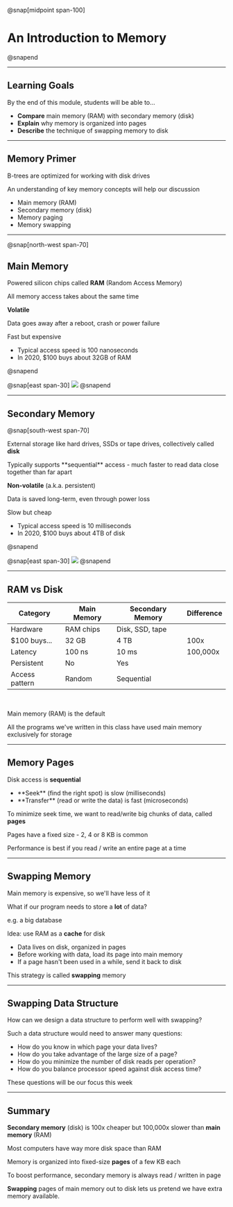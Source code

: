 @snap[midpoint span-100]

# An Introduction to Memory

@snapend

---

## Learning Goals

By the end of this module, students will be able to...

- **Compare** main memory (RAM) with secondary memory (disk)
- **Explain** why memory is organized into pages
- **Describe** the technique of swapping memory to disk

---

## Memory Primer

B-trees are optimized for working with disk drives

An understanding of key memory concepts will help our discussion

- Main memory (RAM)
- Secondary memory (disk)
- Memory paging
- Memory swapping

---

@snap[north-west span-70]

## Main Memory

Powered silicon chips called **RAM** (Random Access Memory)

<p class="small">All memory access takes about the same time</p>

**Volatile**

<p class="small">Data goes away after a reboot, crash or power failure</p>

Fast but expensive

<ul class="small">
<li>Typical access speed is 100 nanoseconds</li>
<li>In 2020, $100 buys about 32GB of RAM</li>
</ul>
@snapend

@snap[east span-30]
![](b-trees/images/ram.jpg)
@snapend

---

## Secondary Memory

@snap[south-west span-70]

External storage like hard drives, SSDs or tape drives, collectively called **disk**

<p class="small">Typically supports **sequential** access - much faster to read data close together than far apart</p>

**Non-volatile** (a.k.a. persistent)

<p class="small">Data is saved long-term, even through power loss</p>

Slow but cheap

<ul class="small">
<li>Typical access speed is 10 milliseconds</li>
<li>In 2020, $100 buys about 4TB of disk</li>
</ul>

@snapend

@snap[east span-30]
![](b-trees/images/hard-drive.jpg)
@snapend

---

## RAM vs Disk

| Category       | Main Memory | Secondary Memory | Difference |
| -------------- | ----------- | ---------------- | ---------- |
| Hardware       | RAM chips   | Disk, SSD, tape  |            |
| $100 buys...   | 32 GB       | 4 TB             | 100x       |
| Latency        | 100 ns      | 10 ms            | 100,000x   |
| Persistent     | No          | Yes              |            |
| Access pattern | Random      | Sequential       |            |

<br>

Main memory (RAM) is the default

<p class="small">All the programs we've written in this class have used main memory exclusively for storage</p>

---

## Memory Pages

Disk access is **sequential**

<ul class="small">
<li>**Seek** (find the right spot) is slow (milliseconds)</li>
<li>**Transfer** (read or write the data) is fast (microseconds)</li>
</ul>

To minimize seek time, we want to read/write big chunks of data, called **pages**

<p class="small">Pages have a fixed size - 2, 4 or 8 KB is common</p>

Performance is best if you read / write an entire page at a time

---

## Swapping Memory

Main memory is expensive, so we'll have less of it

What if our program needs to store a **lot** of data?

<p class="small">e.g. a big database</p>

Idea: use RAM as a **cache** for disk

<ul class="small">
<li>Data lives on disk, organized in pages</li>
<li>Before working with data, load its page into main memory</li>
<li>If a page hasn't been used in a while, send it back to disk</li>
</ul>

This strategy is called **swapping** memory

---

## Swapping Data Structure

How can we design a data structure to perform well with swapping?

Such a data structure would need to answer many questions:

- How do you know in which page your data lives?
- How do you take advantage of the large size of a page?
- How do you minimize the number of disk reads per operation?
- How do you balance processor speed against disk access time?

These questions will be our focus this week

---

## Summary

**Secondary memory** (disk) is 100x cheaper but 100,000x slower than **main memory** (RAM)

<p class="small">Most computers have way more disk space than RAM</p>

Memory is organized into fixed-size **pages** of a few KB each

<p class="small">To boost performance, secondary memory is always read / written in page</p>

**Swapping** pages of main memory out to disk lets us pretend we have extra memory available.